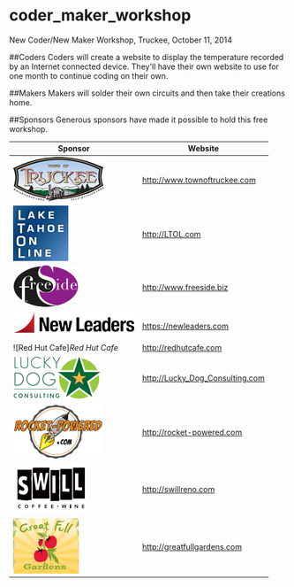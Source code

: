 coder_maker_workshop
====================

New Coder/New Maker Workshop, Truckee, October 11, 2014

##Coders
Coders will create a website to display the temperature recorded by an Internet connected device. They'll have their own website to use for one month to continue coding on their own.

##Makers
Makers will solder their own circuits and then take their creations home.

##Sponsors
Generous sponsors have made it possible to hold this free workshop.

| Sponsor | Website |
| ------- | ------- |
| ![Town of Truckee](/sponsor_logos/Town_of_Truckee.png) | http://www.townoftruckee.com |
| ![Lake Tahoe On Line](/sponsor_logos/Lake_Tahoe_On_Line.png) | http://LTOL.com |
| ![Freeside](/sponsor_logos/Freeside_Internet_Services.png) | http://www.freeside.biz |
| ![New Leaders](/sponsor_logos/New_Leaders.png) | https://newleaders.com |
| ![Red Hut Cafe]*Red Hut Cafe* | http://redhutcafe.com |
| ![Lucky Dog Consulting](/sponsor_logos/Lucky_Dog_Consulting.png) | http://Lucky_Dog_Consulting.com | 
| ![Rocket Powered Hosting](/sponsor_logos/Rocket_Powered.png) | http://rocket-powered.com |
| ![Swill Coffee Wine](/sponsor_logos/Swill_Coffee_Wine.png) | http://swillreno.com |
| ![Great Full Gardens](/sponsor_logos/Great_Full_Gardens.png) | http://greatfullgardens.com |
